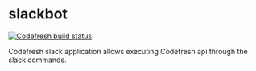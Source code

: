 # slackbot
[![Codefresh build status]( https://g.codefresh.io/api/badges/pipeline/razielt77_github/Razielt77%2Fslackbot%2Fslackbot?branch=master&key=eyJhbGciOiJIUzI1NiJ9.NTY4MGYxMzAzNGNkYjMxNzdjODJhY2Ix.7GdEBSxLCA8HFs_SIUKUZiofLRqTMnAxV69g2uRYilk&type=cf-1)]( https://g.codefresh.io/pipelines/slackbot/builds?repoOwner=Razielt77&repoName=slackbot&serviceName=Razielt77%2Fslackbot&filter=trigger:build~Build;branch:master;pipeline:599cb6d34422740001a7a36d~slackbot)


Codefresh slack application allows executing Codefresh api through the slack commands.
